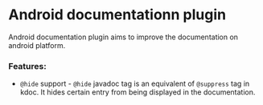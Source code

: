 # Android documentationn plugin

Android documentation plugin aims to improve the documentation on android platform.

### Features:

* `@hide` support - `@hide` javadoc tag is an equivalent of `@suppress` tag in kdoc. It hides certain entry from being
  displayed in the documentation. 